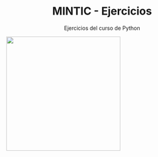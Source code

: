 <h1 align="center">MINTIC - Ejercicios</h1>
<p align="center">Ejercicios del curso de Python</p>

<img src="https://images.ctfassets.net/mrop88jh71hl/55rrbZfwMaURHZKAUc5oOW/9e5fe805eb03135b82e962e92169ce6d/python-programming-language.png" width="300" align="center">
